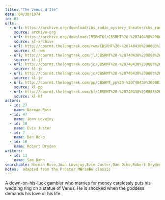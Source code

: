 ```yaml
---
title: "The Venus d'Ile"
date: 04/30/1974
id: 83
urls: 
  - url: https://archive.org/download/cbs_radio_mystery_theater/cbs_radio_mystery_theater-0051-0100.zip/cbs_radio_mystery_theater-0051-0100%2Fcbsrmt_0083_the_venus_d_ile.mp3
    source: archive-org
  - url: https://archive.org/download/CBSRMTKf/CBSRMT%20-%20740430%200083%20The%20Venus%20D%27Ile_kf.mp3
    source: kf-archive
  - url: http://cbsrmt.thelongtrek.com/rwm/CBSRMT%20-%20740430%200083%20The%20Venus%20D%27Ile_rwm.mp3
    source: kl-rwm
  - url: http://cbsrmt.thelongtrek.com/jl/CBSRMT%20-%20740430%200083%20The%20Venus%20D%27Ile_jl.mp3
    source: kl-jl
  - url: http://cbsrmt.thelongtrek.com/jc/CBSRMT%20-%20740430%200083%20Venus%20d%27Ille%20vbr%20fb2_jc.mp3
    source: kl-jc
  - url: http://cbsrmt.thelongtrek.com/jc/CBSRMT%20-%20740430%200083%20Venus%20d%27Ille%20vbr%20kb_jc.mp3
    source: kl-jc
  - url: http://cbsrmt.thelongtrek.com/pp/CBSRMT_pp%20-%20740430%200083%20The%20Venus%20d%27Ile.mp3
    source: kl-pp
  - url: http://cbsrmt.thelongtrek.com/kf/CBSRMT%20-%20740430%200083%20The%20Venus%20D%27Ile_kf.mp3
    source: kl-kf
actors:  
  - id: 27
    name: Norman Rose  
  - id: 47
    name: Joan Lovejoy  
  - id: 10
    name: Evie Juster  
  - id: 7
    name: Dan Ocko  
  - id: 16
    name: Robert Dryden
writers:  
  - id: 13
    name: Sam Dann
searchable: Norman Rose,Joan Lovejoy,Evie Juster,Dan Ocko,Robert Dryden Sam Dann
notes:  adapted from the Proster M�rim�e classic
---
```

A down-on-his-luck gambler who marries for money carelessly puts his wedding ring on a statue of Venus. He is shocked when the goddess demands his love or his life.